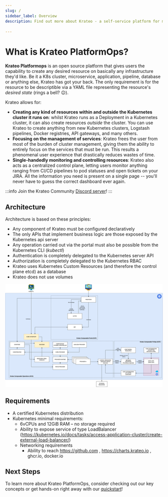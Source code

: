 ```yaml
---
slug: /
sidebar_label: Overview
description: Find out more about Krateo - a self-service platform for multi-cloud native resources based on Kubernetes

---
```


# What is Krateo PlatformOps?

**Krateo Platformops** is an open source platform that gives users the capability to create any desired resource on basically any infrastructure they'd like. Be it a K8s cluster, microservice, application, pipeline, database or anything else, Krateo has got your back. The only requirement is for the resource to be descriptible via a YAML file representing the resource's _desired state_ (rings a bell? 😉).

Krateo allows for:

- **Creating any kind of resources within and outside the Kubernetes cluster it runs on**: whilst Krateo runs as a Deployment in a Kubernetes cluster, it can also create resources _outside_ the cluster. You can use Krateo to create anything from new Kubernetes clusters, Logstash pipelines, Docker registries, API gateways, and many others.
- **Focusing on the management of services**: Krateo frees the user from most of the burden of cluster management, giving them the ability to entirely focus on the services that must be run. This results a phenomenal user experience that drastically reduces wastes of time.
- **Single-handedly monitoring and controlling resources**: Krateo also acts as a centralized control plane, letting users monitor anything ranging from CI/CD pipelines to pod statuses and open tickets on your JIRA. All the information you need is present on a single page -- you'll never have to guess the correct dashboard ever again.

:::info
Join the Krateo Community [Discord server](https://discord.gg/sjca4QvVTa)!
:::

## Architecture

Architecture is based on these principles:
* Any component of Krateo must be configured declaratively
* The only APIs that implement business logic are those exposed by the Kubernetes api server
* Any operation carried out via the portal must also be possible from the Kubernetes CLI (_kubectl_)
* Authentication is completely delegated to the Kubernetes server API
* Authorization is completely delegated to the Kubernetes RBAC
* Krateo uses Kubernetes Custom Resources (and therefore the control plane etcd) as a database
* Krateo does not use volumes

![Architecture](../static/img/krateo-architecture.png)

## Requirements

* A certified Kubernetes distribution
* Kubernetes minimal requirements:
  * 6vCPUs and 12GiB RAM – no storage required
  * Ability to expose service of type LoadBalancer (https://kubernetes.io/docs/tasks/access-application-cluster/create-external-load-balancer/)
  * Networking requirements
    * Ability to reach https://github.com , https://charts.krateo.io , ghcr.io, docker.io

## Next Steps

To learn more about Krateo PlatformOps, consider checking out our key concepts or get hands-on right away with our
[quickstart](./quickstart)!
